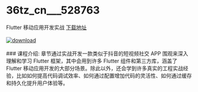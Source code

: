 # 36tz_cn___528763
Flutter 移动应用开发实战
[下载地址](http://www.36tz.cn/article/528763 "下载地址")
<br/></br>[![download](http://36tz.cn/muke_img/2019_11_1-82.png "下载地址")](http://www.36tz.cn/article/528763 "下载地址")
<br/></br>### 课程介绍:
章节通过实战开发一款类似于抖音的短视频社交 APP 围观来深入理解和学习 Flutter 框架，其中会用到许多 Flutter 组件和第三方库，涵盖了 Flutter 移动应用开发的大部分场景。除此以外，还会学到许多真实的工程实战经验，比如如何提高代码调试效率、如何通过配置增加代码的灵活性、如何通过缓存和持久化提升用户体验等。


 
